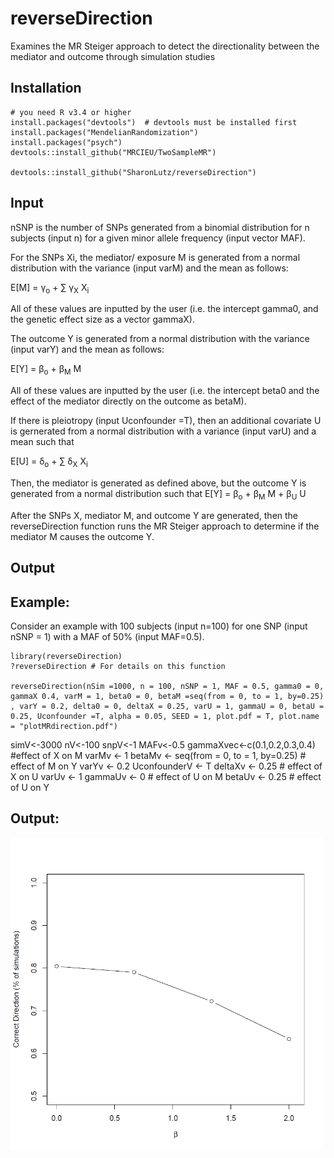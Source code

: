 # reverseDirection
Examines the MR Steiger approach to detect the directionality between the mediator and outcome through simulation studies

## Installation
```
# you need R v3.4 or higher
install.packages("devtools")  # devtools must be installed first
install.packages("MendelianRandomization") 
install.packages("psych")
devtools::install_github("MRCIEU/TwoSampleMR") 

devtools::install_github("SharonLutz/reverseDirection")
```

## Input
nSNP is the number of SNPs generated from a binomial distribution for n subjects (input n) for a given minor allele frequency (input vector MAF).

For the SNPs Xi, the mediator/ exposure M is generated from a normal distribution with the variance (input varM) and the mean as follows:

E\[M\] = &gamma;<sub>o</sub> + &sum; &gamma;<sub>X</sub>  X<sub>i</sub> 

All of these values are inputted by the user (i.e. the intercept gamma0, and the genetic effect size as a vector gammaX).

The outcome Y is generated from a normal distribution with the variance (input varY) and the mean as follows:

E\[Y\] = &beta;<sub>o</sub> +  &beta;<sub>M</sub> M 

All of these values are inputted by the user (i.e. the intercept beta0 and the effect of the mediator directly on the outcome as betaM).

If there is pleiotropy (input Uconfounder =T), then an additional covariate U is gernerated from a normal distribution with a variance (input varU) and a mean such that

E\[U\] = &delta;<sub>o</sub> + &sum; &delta;<sub>X</sub>  X<sub>i</sub> 

Then, the mediator is generated as defined above, but the outcome Y is generated from a normal distribution such that
E\[Y\] = &beta;<sub>o</sub> +  &beta;<sub>M</sub> M  +  &beta;<sub>U</sub> U

After the SNPs X, mediator M, and outcome Y are generated, then the reverseDirection function runs the MR Steiger approach to determine if the mediator M causes the outcome Y.

## Output

## Example:
Consider an example with 100 subjects (input n=100) for one SNP (input nSNP = 1) with a MAF of 50% (input MAF=0.5).

```
library(reverseDirection)
?reverseDirection # For details on this function

reverseDirection(nSim =1000, n = 100, nSNP = 1, MAF = 0.5, gamma0 = 0, gammaX 0.4, varM = 1, beta0 = 0, betaM =seq(from = 0, to = 1, by=0.25) , varY = 0.2, delta0 = 0, deltaX = 0.25, varU = 1, gammaU = 0, betaU = 0.25, Uconfounder =T, alpha = 0.05, SEED = 1, plot.pdf = T, plot.name = "plotMRdirection.pdf")

```

simV<-3000
nV<-100 
snpV<-1 
MAFv<-0.5 
gammaXvec<-c(0.1,0.2,0.3,0.4) #effect of X on M
varMv <- 1
betaMv <- seq(from = 0, to = 1, by=0.25) # effect of M on Y
varYv <- 0.2
UconfounderV <- T
deltaXv <- 0.25 # effect of X on U
varUv <- 1
gammaUv <- 0 # effect of U on M
betaUv <- 0.25 # effect of U on Y



## Output:
<img src="reverseDirectionplot.png" width="500">


